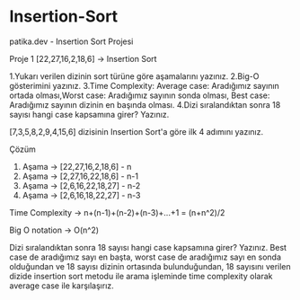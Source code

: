 # Insertion-Sort
patika.dev - Insertion Sort Projesi

Proje 1
[22,27,16,2,18,6] -> Insertion Sort

1.Yukarı verilen dizinin sort türüne göre aşamalarını yazınız.
2.Big-O gösterimini yazınız.
3.Time Complexity: Average case: Aradığımız sayının ortada olması,Worst case: Aradığımız sayının sonda olması, Best case: Aradığımız sayının dizinin en başında olması.
4.Dizi sıralandıktan sonra 18 sayısı hangi case kapsamına girer? Yazınız.


[7,3,5,8,2,9,4,15,6] dizisinin Insertion Sort'a göre ilk 4 adımını yazınız.

Çözüm

1. Aşama -> [22,27,16,2,18,6] - n
2. Aşama -> [2,27,16,22,18,6] - n-1
3. Aşama -> [2,6,16,22,18,27] - n-2
4. Aşama -> [2,6,16,18,22,27] - n-3

Time Complexity -> n+(n-1)+(n-2)+(n-3)+...+1 = (n+n^2)/2

Big O notation -> O(n^2)

Dizi sıralandıktan sonra 18 sayısı hangi case kapsamına girer? Yazınız.
Best case de aradığımız sayı en başta, worst case de aradığımız sayı en sonda olduğundan ve 18 sayısı dizinin ortasında bulunduğundan, 18 sayısını verilen dizide insertion sort metodu ile arama işleminde time complexity olarak average case ile karşılaşırız.
